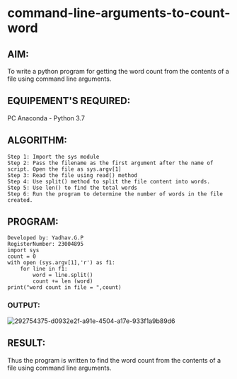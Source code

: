 # command-line-arguments-to-count-word
## AIM:
To write a python program for getting the word count from the contents of a file using command line arguments.
## EQUIPEMENT'S REQUIRED: 
PC
Anaconda - Python 3.7
## ALGORITHM: 
```
Step 1: Import the sys module
Step 2: Pass the filename as the first argument after the name of script. Open the file as sys.argv[1]
Step 3: Read the file using read() method
Step 4: Use split() method to split the file content into words.
Step 5: Use len() to find the total words
Step 6: Run the program to determine the number of words in the file created.
```
## PROGRAM:
```
Developed by: Yadhav.G.P
RegisterNumber: 23004895
import sys
count = 0
with open (sys.argv[1],'r') as f1:
    for line in f1:
        word = line.split()
        count += len (word)
print("word count in file = ",count)
```
### OUTPUT:
![292754375-d0932e2f-a91e-4504-a17e-933f1a9b89d6](https://github.com/iamyadhav/command-line-arguments-to-count-word/assets/147139713/d07c057b-9b98-40fd-85aa-043f8eac03fb)



## RESULT:
Thus the program is written to find the word count from the contents of a file using command line arguments.
